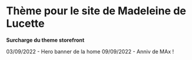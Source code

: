 # Thème pour le site de Madeleine de Lucette
**Surcharge du theme storefront**

03/09/2022 - Hero banner de la home
09/09/2022 - Anniv de MAx !